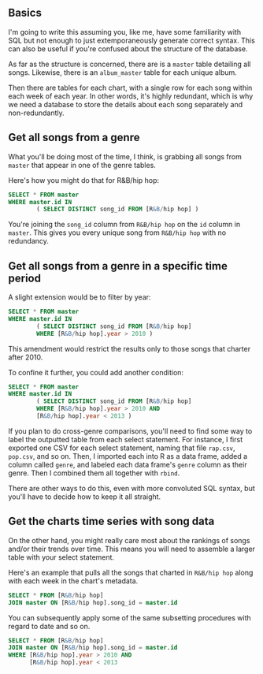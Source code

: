 ## Basics

I'm going to write this assuming you, like me, have some familiarity
with SQL but not enough to just extemporaneously generate correct syntax.
This can also be useful if you're confused about the structure of the 
database.

As far as the structure is concerned, there are is a `master` table detailing
all songs. Likewise, there is an `album_master` table for each unique album.

Then there are tables for each chart, with a single row for each song within
each week of each year. In other words, it's highly redundant, which is why
we need a database to store the details about each song separately and 
non-redundantly.

## Get all songs from a genre

What you'll be doing most of the time, I think, is grabbing all songs from 
`master` that appear in one of the genre tables.

Here's how you might do that for R&B/hip hop:

```sql
SELECT * FROM master
WHERE master.id IN 
		( SELECT DISTINCT song_id FROM [R&B/hip hop] )
```

You're joining the `song_id` column from `R&B/hip hop` on the `id` column in
`master`. This gives you every unique song from `R&B/hip hop` with no
redundancy.

## Get all songs from a genre in a specific time period

A slight extension would be to filter by year:

```sql
SELECT * FROM master
WHERE master.id IN 
		( SELECT DISTINCT song_id FROM [R&B/hip hop] 
		WHERE [R&B/hip hop].year > 2010 )
```

This amendment would restrict the results only to those songs that charter after 
2010.

To confine it further, you could add another condition:

```sql
SELECT * FROM master
WHERE master.id IN 
		( SELECT DISTINCT song_id FROM [R&B/hip hop] 
		WHERE [R&B/hip hop].year > 2010 AND
        [R&B/hip hop].year < 2013 )
```

If you plan to do cross-genre comparisons, you'll need to find some way to 
label the outputted table from each select statement. For instance, I first
exported one CSV for each select statement, naming that file `rap.csv`,
`pop.csv`, and so on. Then, I imported each into R as a data frame, added
a column called `genre`, and labeled each data frame's `genre` column as their
genre. Then I combined them all together with `rbind`. 

There are other ways to do this, even with more convoluted SQL syntax, but 
you'll have to decide how to keep it all straight.

## Get the charts time series with song data

On the other hand, you might really care most about the rankings of songs and/or
their trends over time. This means you will need to assemble a larger table
with your select statement.

Here's an example that pulls all the songs that charted in `R&B/hip hop`
along with each week in the chart's metadata.

```sql
SELECT * FROM [R&B/hip hop]
JOIN master ON [R&B/hip hop].song_id = master.id 
```

You can subsequently apply some of the same subsetting procedures with
regard to date and so on.

```sql
SELECT * FROM [R&B/hip hop]
JOIN master ON [R&B/hip hop].song_id = master.id 
WHERE [R&B/hip hop].year > 2010 AND 
      [R&B/hip hop].year < 2013 
```

